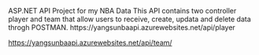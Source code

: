 <h>
ASP.NET API Project for my NBA Data

</h>

<p1>
 This API contains two controller player and team that allow users to receive, create, updata and
 delete data throgh POSTMAN. 
</p1>

<p2>
https://yangsunbaapi.azurewebsites.net/api/player

https://yangsunbaapi.azurewebsites.net/api/team/
</p2>